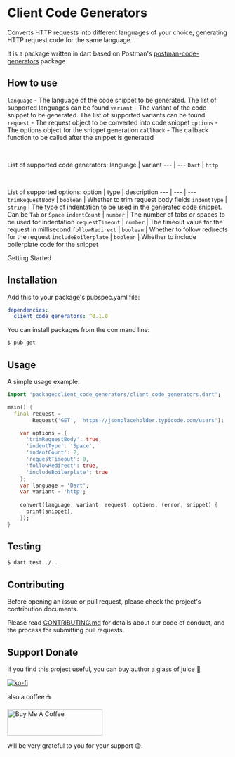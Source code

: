 # Client Code Generators

Converts HTTP requests into different languages of your choice, generating HTTP request code for the same language.

It is a package written in dart based on Postman's [postman-code-generators](https://github.com/postmanlabs/postman-code-generators) package


## How to use

`language` - The language of the code snippet to be generated. The list of supported languages can be found
`variant` - The variant of the code snippet to be generated. The list of supported variants can be found
`request` - The request object to be converted into code snippet
`options` - The options object for the snippet generation
`callback` - The callback function to be called after the snippet is generated

<br/>

List of supported code generators:
language | variant
--- | ---
`Dart` | `http`

<br/>

List of supported options:
option | type | description
--- | --- | ---
`trimRequestBody` | `boolean` | Whether to trim request body fields
`indentType` | `string` | The type of indentation to be used in the generated code snippet. Can be `Tab` or `Space`
`indentCount` | `number` | The number of tabs or spaces to be used for indentation
`requestTimeout` | `number` | The timeout value for the request in millisecond
`followRedirect` | `boolean` | Whether to follow redirects for the request
`includeBoilerplate` | `boolean` | Whether to include boilerplate code for the snippet


Getting Started

## Installation

Add this to your package's pubspec.yaml file:

```yaml
dependencies:
  client_code_generators: ^0.1.0
```

You can install packages from the command line:

```bash
$ pub get
```


## Usage
A simple usage example:

```dart
import 'package:client_code_generators/client_code_generators.dart';

main() {
  final request =
        Request('GET', 'https://jsonplaceholder.typicode.com/users');

    var options = {
      'trimRequestBody': true,
      'indentType': 'Space',
      'indentCount': 2,
      'requestTimeout': 0,
      'followRedirect': true,
      'includeBoilerplate': true
    };
    var language = 'Dart';
    var variant = 'http';
    
    convert(language, variant, request, options, (error, snippet) {
      print(snippet);
    });
}

```

## Testing

```bash
$ dart test ./..
```

## Contributing

Before opening an issue or pull request, please check the project's contribution documents.

Please read [CONTRIBUTING.md](CONTRIBUTING.md) for details about our code of conduct, and the process for submitting pull requests.

## Support Donate

If you find this project useful, you can buy author a glass of juice 🧃

[![ko-fi](https://ko-fi.com/img/githubbutton_sm.svg)](https://ko-fi.com/E1E2L169R)

also a coffee ☕️

<a href="https://www.buymeacoffee.com/pl1745240p" target="_blank"><img src="https://cdn.buymeacoffee.com/buttons/v2/default-yellow.png" alt="Buy Me A Coffee" style="height: 60px !important;width: 217px !important;" ></a>

will be very grateful to you for your support 😊.